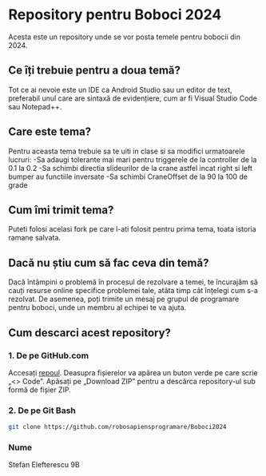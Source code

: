 # Repository pentru Boboci 2024

Acesta este un repository unde se vor posta temele pentru bobocii din 2024.

## Ce îți trebuie pentru a doua temă?

Tot ce ai nevoie este un IDE ca Android Studio sau un editor de text, preferabil unul care are sintaxă de evidențiere, cum ar fi Visual Studio Code sau Notepad++.

## Care este tema?

Pentru aceasta tema trebuie sa te uiti in clase si sa modifici urmatoarele lucruri:
-Sa adaugi tolerante mai mari pentru triggerele de la controller de la 0.1 la 0.2
-Sa schimbi directia slideurilor de la crane astfel incat right si left bumper au functiile inversate
-Sa schimbi CraneOffset de la 90 la 100 de grade

## Cum îmi trimit tema?

Puteti folosi acelasi fork pe care l-ati folosit pentru prima tema, toata istoria ramane salvata.

## Dacă nu știu cum să fac ceva din temă?

Dacă întâmpini o problemă în procesul de rezolvare a temei, te încurajăm să cauți resurse online specifice problemei tale, atâta timp cât înțelegi cum s-a rezolvat. De asemenea, poți trimite un mesaj pe grupul de programare pentru boboci, unde un membru al echipei te va ajuta.

## Cum descarci acest repository?

### 1. De pe GitHub.com

Accesați [repoul](https://github.com/robosapiensprogramare/Boboci2024). Deasupra fișierelor va apărea un buton verde pe care scrie „<> Code”. Apăsați pe „Download ZIP” pentru a descărca repository-ul sub formă de fișier ZIP.

### 2. De pe Git Bash

```bash
git clone https://github.com/robosapiensprogramare/Boboci2024
```
### Nume
Stefan Elefterescu 9B